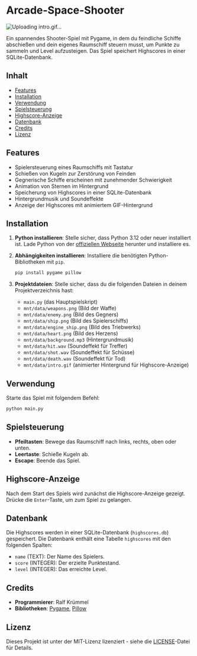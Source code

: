 # Arcade-Space-Shooter
![Uploading intro.gif…]()

Ein spannendes Shooter-Spiel mit Pygame, in dem du feindliche Schiffe abschießen und dein eigenes Raumschiff steuern musst, um Punkte zu sammeln und Level aufzusteigen. Das Spiel speichert Highscores in einer SQLite-Datenbank.

## Inhalt

- [Features](#features)
- [Installation](#installation)
- [Verwendung](#verwendung)
- [Spielsteuerung](#spielsteuerung)
- [Highscore-Anzeige](#highscore-anzeige)
- [Datenbank](#datenbank)
- [Credits](#credits)
- [Lizenz](#lizenz)

## Features

- Spielersteuerung eines Raumschiffs mit Tastatur
- Schießen von Kugeln zur Zerstörung von Feinden
- Gegnerische Schiffe erscheinen mit zunehmender Schwierigkeit
- Animation von Sternen im Hintergrund
- Speicherung von Highscores in einer SQLite-Datenbank
- Hintergrundmusik und Soundeffekte
- Anzeige der Highscores mit animiertem GIF-Hintergrund

## Installation

1. **Python installieren**: Stelle sicher, dass Python 3.12 oder neuer installiert ist. Lade Python von der [offiziellen Webseite](https://www.python.org/downloads/) herunter und installiere es.

2. **Abhängigkeiten installieren**: Installiere die benötigten Python-Bibliotheken mit `pip`.

    ```bash
    pip install pygame pillow
    ```

3. **Projektdateien**: Stelle sicher, dass du die folgenden Dateien in deinem Projektverzeichnis hast:
    - `main.py` (das Hauptspielskript)
    - `mnt/data/weapons.png` (Bild der Waffe)
    - `mnt/data/enemy.png` (Bild des Gegners)
    - `mnt/data/ship.png` (Bild des Spielerschiffs)
    - `mnt/data/engine_ship.png` (Bild des Triebwerks)
    - `mnt/data/heart.png` (Bild des Herzens)
    - `mnt/data/background.mp3` (Hintergrundmusik)
    - `mnt/data/hit.wav` (Soundeffekt für Treffer)
    - `mnt/data/shot.wav` (Soundeffekt für Schüsse)
    - `mnt/data/death.wav` (Soundeffekt für Tod)
    - `mnt/data/intro.gif` (animierter Hintergrund für Highscore-Anzeige)

## Verwendung

Starte das Spiel mit folgendem Befehl:

```bash
python main.py
```

## Spielsteuerung

- **Pfeiltasten**: Bewege das Raumschiff nach links, rechts, oben oder unten.
- **Leertaste**: Schieße Kugeln ab.
- **Escape**: Beende das Spiel.

## Highscore-Anzeige

Nach dem Start des Spiels wird zunächst die Highscore-Anzeige gezeigt. Drücke die `Enter`-Taste, um zum Spiel zu gelangen.

## Datenbank

Die Highscores werden in einer SQLite-Datenbank (`highscores.db`) gespeichert. Die Datenbank enthält eine Tabelle `highscores` mit den folgenden Spalten:

- `name` (TEXT): Der Name des Spielers.
- `score` (INTEGER): Der erzielte Punktestand.
- `level` (INTEGER): Das erreichte Level.

## Credits

- **Programmierer**: Ralf Krümmel
- **Bibliotheken**: [Pygame](https://www.pygame.org/), [Pillow](https://python-pillow.org/)

## Lizenz

Dieses Projekt ist unter der MIT-Lizenz lizenziert - siehe die [LICENSE](LICENSE)-Datei für Details.
